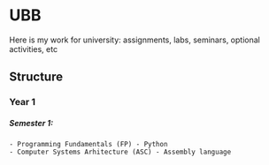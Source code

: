 # UBB

Here is my work for university: assignments, labs, seminars, optional activities, etc

## Structure

### Year 1
  
##### Semester 1:
    - Programming Fundamentals (FP) - Python
    - Computer Systems Arhitecture (ASC) - Assembly language
